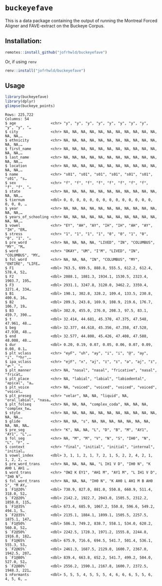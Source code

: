 
# `buckeyefave`

This is a data package containing the output of running the Montreal
Forced Aligner and FAVE-extract on the Buckeye Corpus.

## Installation:

``` r
remotes::install_github("jofrhwld/buckeyefave")
```

Or, if using `renv`

``` r
renv::install("jofrhwld/buckeyefave")
```

## Usage

``` r
library(buckeyefave)
library(dplyr)
glimpse(buckeye_points)
```

    Rows: 225,722
    Columns: 54
    $ age                <chr> "y", "y", "y", "y", "y", "y", "y", "y", "y", "y", "…
    $ city               <chr> NA, NA, NA, NA, NA, NA, NA, NA, NA, NA, NA, NA, NA,…
    $ ethnicity          <chr> NA, NA, NA, NA, NA, NA, NA, NA, NA, NA, NA, NA, NA,…
    $ first_name         <chr> NA, NA, NA, NA, NA, NA, NA, NA, NA, NA, NA, NA, NA,…
    $ last_name          <chr> NA, NA, NA, NA, NA, NA, NA, NA, NA, NA, NA, NA, NA,…
    $ location           <chr> NA, NA, NA, NA, NA, NA, NA, NA, NA, NA, NA, NA, NA,…
    $ name               <chr> "s01", "s01", "s01", "s01", "s01", "s01", "s01", "s…
    $ sex                <chr> "f", "f", "f", "f", "f", "f", "f", "f", "f", "f", "…
    $ state              <chr> NA, NA, NA, NA, NA, NA, NA, NA, NA, NA, NA, NA, NA,…
    $ tiernum            <dbl> 0, 0, 0, 0, 0, 0, 0, 0, 0, 0, 0, 0, 0, 0, 0, 0, 0, …
    $ year               <chr> NA, NA, NA, NA, NA, NA, NA, NA, NA, NA, NA, NA, NA,…
    $ years_of_schooling <chr> NA, NA, NA, NA, NA, NA, NA, NA, NA, NA, NA, NA, NA,…
    $ vowel              <chr> "EY", "AH", "AY", "IH", "IH", "AH", "AY", "IH", "ER…
    $ stress             <chr> "1", "1", "1", "1", "0", "0", "1", "0", "0", "1", "…
    $ pre_word           <chr> NA, NA, NA, NA, "LIVED", "IN", "COLUMBUS", "MY", "M…
    $ word               <chr> "OKAY", "UM", "I'M", "LIVED", "IN", "COLUMBUS", "MY…
    $ fol_word           <chr> NA, NA, NA, "IN", "COLUMBUS", "MY", "ENTIRE", "LIFE…
    $ F1                 <dbl> 763.5, 699.5, 888.8, 555.5, 612.2, 612.4, 578.4, 52…
    $ F2                 <dbl> 2088.1, 1881.3, 1934.1, 1530.5, 2323.4, 1903.7, 195…
    $ F3                 <dbl> 2931.1, 3247.8, 3120.0, 3462.2, 3359.4, 3271.4, 334…
    $ B1                 <dbl> 190.1, 302.8, 328.2, 109.4, 133.5, 230.8, 400.6, 16…
    $ B2                 <dbl> 209.5, 243.8, 169.9, 108.9, 219.6, 176.7, 106.7, 19…
    $ B3                 <dbl> 382.0, 455.0, 276.0, 208.3, 97.5, 83.1, 459.7, 390.…
    $ t                  <dbl> 32.414, 44.681, 45.370, 47.375, 47.548, 47.961, 48.…
    $ beg                <dbl> 32.377, 44.618, 45.356, 47.358, 47.528, 47.938, 48.…
    $ end                <dbl> 32.577, 44.808, 45.426, 47.408, 47.588, 48.008, 48.…
    $ dur                <dbl> 0.20, 0.19, 0.07, 0.05, 0.06, 0.07, 0.09, 0.08, 0.1…
    $ plt_vclass         <chr> "eyF", "uh", "ay", "i", "i", "@", "ay", "i", "*hr",…
    $ ipa_vclass         <chr> "ejF", "ʌ", "aj", "ɪ", "ɪ", "ə", "aj", "ɪ", "ə˞", "…
    $ plt_manner         <chr> NA, "nasal", "nasal", "fricative", "nasal", "fricat…
    $ plt_place          <chr> NA, "labial", "labial", "labiodental", "apical", "a…
    $ plt_voice          <chr> NA, "voiced", "voiced", "voiced", "voiced", "voicel…
    $ plt_preseg         <chr> "velar", NA, NA, "liquid", NA, "oral_labial", "nasa…
    $ plt_folseq         <chr> NA, NA, NA, "complex_coda", NA, NA, NA, "complex_tw…
    $ style              <chr> NA, NA, NA, NA, NA, NA, NA, NA, NA, NA, NA, NA, NA,…
    $ glide              <chr> NA, NA, "s", NA, NA, NA, NA, NA, NA, NA, NA, NA, NA…
    $ pre_seg            <chr> "K", NA, NA, "L", "D", "B", "M", "AY1", "AY1", "L",…
    $ fol_seg            <chr> NA, "M", "M", "V", "N", "S", "IH0", "N", "L", "F", …
    $ context            <chr> "final", "initial", "initial", "internal", "initial…
    $ vowel_index        <dbl> 3, 1, 1, 2, 1, 7, 2, 1, 5, 2, 2, 4, 2, 1, 1, 2, 2, …
    $ pre_word_trans     <chr> NA, NA, NA, NA, "L IH1 V D", "IH0 N", "K AH0 L AH1 …
    $ word_trans         <chr> "OW2 K EY1", "AH1 M", "AY1 M", "L IH1 V D", "IH0 N"…
    $ fol_word_trans     <chr> NA, NA, NA, "IH0 N", "K AH0 L AH1 M B AH0 S", "M AY…
    $ `F1@20%`           <dbl> 730.9, 827.0, 881.0, 550.8, 660.9, 511.4, 318.0, 52…
    $ `F2@20%`           <dbl> 2142.2, 1922.7, 2043.0, 1505.5, 2312.2, 1858.0, 115…
    $ `F1@35%`           <dbl> 673.4, 685.9, 1067.2, 550.8, 596.6, 549.2, 494.1, 5…
    $ `F2@35%`           <dbl> 2135.1, 1884.1, 1899.1, 1505.5, 2257.5, 1875.1, 147…
    $ `F1@50%`           <dbl> 586.3, 749.2, 838.7, 558.1, 534.0, 620.2, 560.8, 52…
    $ `F2@50%`           <dbl> 2242.5, 1728.3, 1971.2, 1555.8, 2244.8, 1916.0, 182…
    $ `F1@65%`           <dbl> 675.9, 716.6, 694.5, 541.7, 501.4, 536.1, 555.3, 53…
    $ `F2@65%`           <dbl> 2461.3, 1687.5, 2129.0, 1600.7, 2367.0, 1942.5, 207…
    $ `F1@80%`           <dbl> 839.4, 663.8, 652.2, 541.7, 499.2, 504.0, 527.0, 52…
    $ `F2@80%`           <dbl> 2556.2, 1590.1, 2167.8, 1600.7, 2372.5, 1948.3, 221…
    $ nFormants          <dbl> 5, 5, 5, 4, 5, 5, 5, 4, 6, 6, 6, 5, 5, 6, 4, 5, 6, …
